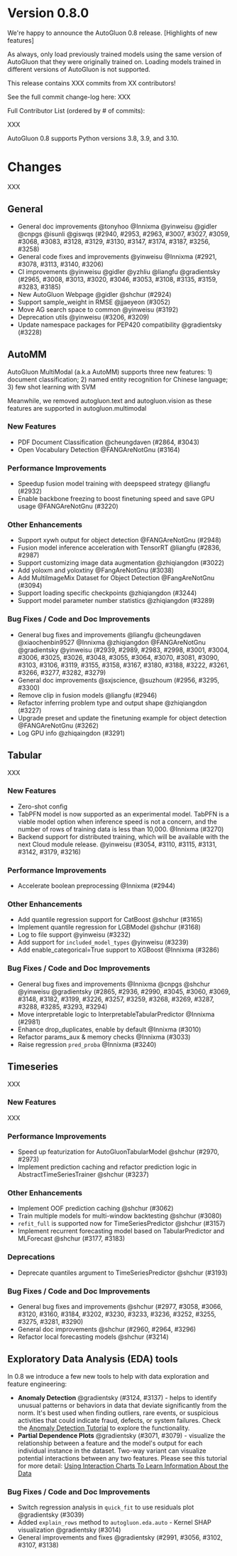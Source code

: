 # Version 0.8.0
We're happy to announce the AutoGluon 0.8 release. [Highlights of new features]

As always, only load previously trained models using the same version of AutoGluon that they were originally trained on. Loading models trained in different versions of AutoGluon is not supported.

This release contains XXX commits from XX contributors!

See the full commit change-log here: XXX

Full Contributor List (ordered by # of commits):

XXX

AutoGluon 0.8 supports Python versions 3.8, 3.9, and 3.10.

# Changes
XXX

## General
* General doc improvements @tonyhoo @Innixma @yinweisu @gidler @cnpgs @isunli @giswqs (#2940, #2953, #2963, #3007, #3027, #3059, #3068, #3083, #3128, #3129, #3130, #3147, #3174, #3187, #3256, #3258)
* General code fixes and improvements @yinweisu @Innixma (#2921, #3078, #3113, #3140, #3206)
* CI improvements @yinweisu @gidler @yzhliu @liangfu @gradientsky (#2965, #3008, #3013, #3020, #3046, #3053, #3108, #3135, #3159, #3283, #3185)
* New AutoGluon Webpage @gidler @shchur (#2924)
* Support sample_weight in RMSE @jjaeyeon (#3052)
* Move AG search space to common @yinweisu (#3192)
* Deprecation utils @yinweisu (#3206, #3209)
* Update namespace packages for PEP420 compatibility @gradientsky (#3228)


## AutoMM
AutoGluon MultiModal (a.k.a AutoMM) supports three new features: 1) document classification; 2) named entity recognition for Chinese language; 3) few shot learning with SVM

Meanwhile, we removed autogluon.text and autogluon.vision as these features are supported in autogluon.multimodal

### New Features
* PDF Document Classification @cheungdaven (#2864, #3043)
* Open Vocabulary Detection @FANGAreNotGnu (#3164)
### Performance Improvements
* Speedup fusion model training with deepspeed strategy @liangfu (#2932)
* Enable backbone freezing to boost finetuning speed and save GPU usage @FANGAreNotGnu (#3220)
### Other Enhancements
* Support xywh output for object detection @FANGAreNotGnu (#2948)
* Fusion model inference acceleration with TensorRT @liangfu (#2836, #2987)
* Support customizing image data augmentation @zhiqiangdon (#3022)
* Add yoloxm and yoloxtiny @FangAreNotGnu (#3038)
* Add MultiImageMix Dataset for Object Detection @FangAreNotGnu (#3094)
* Support loading specific checkpoints @zhiqiangdon (#3244)
* Support model parameter number statistics @zhiqiangdon (#3289)
### Bug Fixes / Code and Doc Improvements
* General bug fixes and improvements @liangfu @cheungdaven @xiaochenbin9527 @Innixma @zhiqiangdon @FANGAreNotGnu @gradientsky @yinweisu (#2939, #2989,  #2983, #2998, #3001, #3004, #3006, #3025, #3026, #3048, #3055, #3064, #3070, #3081, #3090, #3103, #3106, #3119, #3155, #3158, #3167, #3180, #3188, #3222, #3261, #3266, #3277, #3282, #3279)
* General doc improvements @sxjscience, @suzhoum (#2956, #3295, #3300)
* Remove clip in fusion models @liangfu (#2946)
* Refactor inferring problem type and output shape @zhiqiangdon (#3227)
* Upgrade preset and update the finetuning example for object detection @FANGAreNotGnu (#3262)
* Log GPU info @zhiqaingdon (#3291)


## Tabular
XXX
### New Features
* Zero-shot config
* TabPFN model is now supported as an experimental model. TabPFN is a viable model option when inference speed is not a concern, and the number of rows of training data is less than 10,000. @Innixma (#3270)
* Backend support for distributed training, which will be available with the next Cloud module release. @yinweisu (#3054, #3110, #3115, #3131, #3142, #3179, #3216)
### Performance Improvements
* Accelerate boolean preprocessing @Innixma (#2944)
### Other Enhancements
* Add quantile regression support for CatBoost @shchur (#3165)
* Implement quantile regression for LGBModel @shchur (#3168)
* Log to file support @yinweisu (#3232)
* Add support for `included_model_types` @yinweisu (#3239)
* Add enable_categorical=True support to XGBoost @Innixma (#3286)
### Bug Fixes / Code and Doc Improvements
* General bug fixes and improvements @Innixma @cnpgs @shchur @yinweisu @gradientsky (#2865, #2936, #2990, #3045, #3060, #3069, #3148, #3182, #3199, #3226, #3257, #3259, #3268, #3269, #3287, #3288, #3285, #3293, #3294)
* Move interpretable logic to InterpretableTabularPredictor @Innixma (#2981)
* Enhance drop_duplicates, enable by default @Innixma (#3010)
* Refactor params_aux & memory checks @Innixma (#3033)
* Raise regression `pred_proba` @Innixma (#3240)


## Timeseries
XXX
### New Features
XXX
### Performance Improvements
* Speed up featurization for AutoGluonTabularModel @shchur (#2970, #2973)
* Implement prediction caching and refactor prediction logic in AbstractTimeSeriesTrainer @shchur (#3237)
### Other Enhancements
* Implement OOF prediction caching @shchur (#3062)
* Train multiple models for multi-window backtesting @shchur (#3080)
* `refit_full` is supported now for TimeSeriesPredictor @shchur (#3157)
* Implement recurrent forecasting model based on TabularPredictor and MLForecast @shchur (#3177, #3183)
### Deprecations
* Deprecate quantiles argument to TimeSeriesPredictor @shchur (#3193)
### Bug Fixes / Code and Doc Improvements
* General bug fixes and improvements @shchur (#2977, #3058, #3066, #3120, #3160, #3184, #3202, #3230, #3233, #3236, #3252, #3255, #3275, #3281, #3290)
* General doc improvements @shchur (#2960, #2964, #3296)
* Refactor local forecasting models @shchur (#3214)


## Exploratory Data Analysis (EDA) tools
In 0.8 we introduce a few new tools to help with data exploration and feature engineering:
* **Anomaly Detection** @gradientsky (#3124, #3137) - helps to identify unusual patterns or behaviors in data that deviate significantly from the norm.  It's best used when finding outliers, rare events, or suspicious activities that could indicate fraud, defects, or system failures. Check the [Anomaly Detection Tutorial](https://auto.gluon.ai/stable/tutorials/eda/eda-auto-anomaly-detection.html) to explore the functionality.
* **Partial Dependence Plots** @gradientsky (#3071, #3079) -  visualize the relationship between a feature and the model's output for each individual instance in the dataset. Two-way variant can visualize potential interactions between any two features. Please see this tutorial for more detail: [Using Interaction Charts To Learn Information About the Data](https://auto.gluon.ai/stable/tutorials/eda/eda-auto-analyze-interaction.html#using-interaction-charts-to-learn-information-about-the-data)
### Bug Fixes / Code and Doc Improvements
* Switch regression analysis in `quick_fit` to use residuals plot @gradientsky (#3039)
* Added `explain_rows` method to `autogluon.eda.auto` - Kernel SHAP visualization @gradientsky (#3014)
* General improvements and fixes @gradientsky (#2991, #3056, #3102, #3107, #3138)
